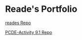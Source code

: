 # Reade's Portfolio

<a href="https://readesie.github.io/reades"> reades Repo </a>

<a href="https://readesie.github.io/PCDE-Activity-9.1/"> PCDE-Activity 9.1 Repo </a>
